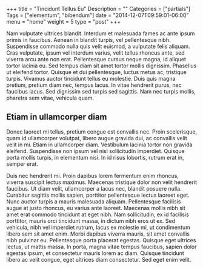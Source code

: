 +++
title = "Tincidunt Tellus Eu"
Description = ""
Categories = ["partials"]
Tags = ["elementum", "bibendum"]
date = "2014-12-07T09:59:01-06:00"
menu = "home"
weight = 5
type = "post"
+++

Nam vulputate ultrices blandit. Interdum et malesuada fames ac ante
ipsum primis in faucibus. Aenean in blandit turpis, vel pellentesque
nibh. Suspendisse commodo nulla quis velit euismod, a vulputate felis
aliquam. Cras vulputate, ipsum vel interdum varius, velit tellus
rhoncus ante, sed viverra arcu ante non erat. Pellentesque cursus
neque magna, id aliquet tortor lacinia eu. Sed tempus diam sit amet
tortor mollis dignissim. Phasellus ut eleifend tortor. Quisque et dui
pellentesque, luctus metus ac, tristique turpis. Vivamus auctor
tincidunt tellus eu molestie. Duis quis magna pretium, pretium diam
nec, tempus lacus. In vitae hendrerit purus, nec faucibus lacus. Sed
dignissim sed turpis sed sagittis. Nam nec turpis mollis, pharetra sem
vitae, vehicula quam.
<!--more-->

## Etiam in ullamcorper diam

Donec laoreet mi tellus, pretium congue est convallis nec. Proin
scelerisque, quam id ullamcorper volutpat, libero augue gravida dui,
ac convallis velit velit in mi. Etiam in ullamcorper diam. Vestibulum
lacinia tortor non gravida eleifend. Suspendisse non ipsum vel nisl
sollicitudin imperdiet. Quisque porta mollis turpis, in elementum
nisi. In id risus lobortis, rutrum erat in, semper erat.

Duis nec hendrerit mi. Proin dapibus lorem fermentum enim rhoncus,
viverra suscipit lectus maximus. Maecenas tristique dolor non velit
hendrerit faucibus. Ut diam velit, ullamcorper a lacus nec, blandit
posuere nulla. Curabitur sagittis mollis sapien, porttitor
pellentesque lectus laoreet eget. Nunc auctor turpis a mauris
malesuada aliquam. Pellentesque facilisis augue at justo rhoncus, eu
varius ante laoreet. Maecenas mollis nibh sit amet erat commodo
tincidunt at eget nibh. Nam sollicitudin, ex id facilisis porttitor,
mauris orci tincidunt massa, in dictum nibh eros ut ex. Sed vehicula,
nibh vel imperdiet rutrum, lacus ex molestie mi, ut condimentum libero
sem sit amet enim. Morbi dapibus viverra mauris, sit amet convallis
nibh pulvinar eu. Pellentesque porta placerat egestas. Quisque eget
ultrices lectus, ut mattis massa. In porta, magna vitae tempus
faucibus, sapien dolor egestas ipsum, et consectetur mauris lorem ac
diam. Quisque tincidunt libero ac velit congue, eget ultrices diam
consectetur. Sed eget enim velit.
